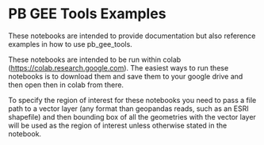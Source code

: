 # PB GEE Tools Examples

These notebooks are intended to provide documentation but also reference 
examples in how to use pb_gee_tools.


These notebooks are intended to be run within colab (https://colab.research.google.com). 
The easiest ways to run these notebooks is to download them and save them to your 
google drive and then open then in colab from there. 


To specify the region of interest for these notebooks you need to pass a file path
to a vector layer (any format than geopandas reads, such as an ESRI shapefile)
and then bounding box of all the geometries with the vector layer will be used
as the region of interest unless otherwise stated in the notebook.
